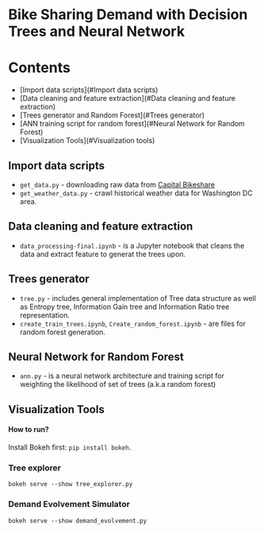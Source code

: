 # Bike Sharing Demand with Decision Trees and Neural Network


# Contents
  * [Import data scripts](#Import data scripts)
  * [Data cleaning and feature extraction](#Data cleaning and feature extraction)
  * [Trees generator and Random Forest](#Trees generator)
  * [ANN training script for random forest](#Neural Network for Random Forest)
  * [Visualization Tools](#Visualization tools)

## Import data scripts
* `get_data.py` - downloading raw data from [Capital Bikeshare](https://www.capitalbikeshare.com/)
* `get_weather_data.py` - crawl historical weather data for Washington DC area.

## Data cleaning and feature extraction
* `data_processing-final.ipynb` - is a Jupyter notebook that cleans the data and extract feature to generat the trees upon.

## Trees generator
* `tree.py` - includes general implementation of Tree data structure as well as Entropy tree, Information Gain tree and Information Ratio tree representation. 
* `create_train_trees.ipynb`, `Create_random_forest.ipynb` - are files for random forest generation.

## Neural Network for Random Forest
* `ann.py` - is a neural network architecture and training script for weighting the likelihood of set of trees (a.k.a random forest) 

## Visualization Tools

#### How to run?
Install Bokeh first: `pip install bokeh`. 

### Tree explorer
```
bokeh serve --show tree_explorer.py
```

### Demand Evolvement Simulator
```
bokeh serve --show demand_evolvement.py
```

